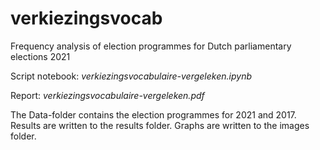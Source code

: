 # verkiezingsvocab
Frequency analysis of election programmes for Dutch parliamentary elections 2021

Script notebook: *verkiezingsvocabulaire-vergeleken.ipynb*

Report: *verkiezingsvocabulaire-vergeleken.pdf*

The Data-folder contains the election programmes for 2021 and 2017. Results are written to the results folder. Graphs are written to the images folder.
